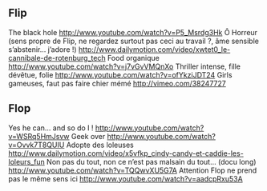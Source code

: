 ## Flip

The black hole 
  http://www.youtube.com/watch?v=P5_Msrdg3Hk
Ô Horreur (sens propre de Flip, ne regardez surtout pas ceci au travail ?, âme sensible s’abstenir… j’adore !)
  http://www.dailymotion.com/video/xwtet0_le-cannibale-de-rotenburg_tech
Food organique 
  http://www.youtube.com/watch?v=j7vGvVMQnXo
Thriller intense, fille dévêtue, folie 
  http://www.youtube.com/watch?v=ofYkziJDT24
Girls gameuses, faut pas faire chier mémé 
  http://vimeo.com/38247727  


## Flop

Yes he can… and so do I ! 
  http://www.youtube.com/watch?v=WSRq5HmJsvw
Geek over 
  http://www.youtube.com/watch?v=Ovvk7T8QUIU
Adopte des loleuses 
  http://www.dailymotion.com/video/x5vfkp_cindy-candy-et-caddie-les-loleurs_fun
Non pas du tout, non ce n’est pas malsain du tout… (docu long) 
  http://www.youtube.com/watch?v=TQQwvXU5G7A
Attention Flop ne prend pas le même sens ici 
  http://www.youtube.com/watch?v=aadcpRxu53A
